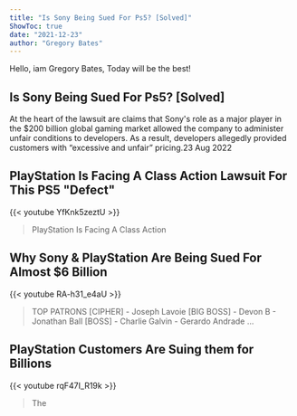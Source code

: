 ```yaml
---
title: "Is Sony Being Sued For Ps5? [Solved]"
ShowToc: true 
date: "2021-12-23"
author: "Gregory Bates" 
---
```


Hello, iam Gregory Bates, Today will be the best!
## Is Sony Being Sued For Ps5? [Solved]
At the heart of the lawsuit are claims that Sony's role as a major player in the $200 billion global gaming market allowed the company to administer unfair conditions to developers. As a result, developers allegedly provided customers with “excessive and unfair” pricing.23 Aug 2022

## PlayStation Is Facing A Class Action Lawsuit For This PS5 "Defect"
{{< youtube YfKnk5zeztU >}}
>PlayStation Is Facing A Class Action 

## Why Sony & PlayStation Are Being Sued For Almost $6 Billion
{{< youtube RA-h31_e4aU >}}
>TOP PATRONS [CIPHER] - Joseph Lavoie [BIG BOSS] - Devon B - Jonathan Ball [BOSS] - Charlie Galvin - Gerardo Andrade ...

## PlayStation Customers Are Suing them for Billions
{{< youtube rqF47I_R19k >}}
>The 

